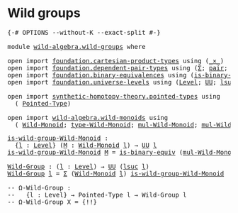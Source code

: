 # Wild groups

<pre class="Agda"><a id="24" class="Symbol">{-#</a> <a id="28" class="Keyword">OPTIONS</a> <a id="36" class="Pragma">--without-K</a> <a id="48" class="Pragma">--exact-split</a> <a id="62" class="Symbol">#-}</a>

<a id="67" class="Keyword">module</a> <a id="74" href="wild-algebra.wild-groups.html" class="Module">wild-algebra.wild-groups</a> <a id="99" class="Keyword">where</a>

<a id="106" class="Keyword">open</a> <a id="111" class="Keyword">import</a> <a id="118" href="foundation.cartesian-product-types.html" class="Module">foundation.cartesian-product-types</a> <a id="153" class="Keyword">using</a> <a id="159" class="Symbol">(</a><a id="160" href="foundation-core.cartesian-product-types.html#577" class="Function Operator">_×_</a><a id="163" class="Symbol">)</a>
<a id="165" class="Keyword">open</a> <a id="170" class="Keyword">import</a> <a id="177" href="foundation.dependent-pair-types.html" class="Module">foundation.dependent-pair-types</a> <a id="209" class="Keyword">using</a> <a id="215" class="Symbol">(</a><a id="216" href="foundation-core.dependent-pair-types.html#502" class="Record">Σ</a><a id="217" class="Symbol">;</a> <a id="219" href="foundation-core.dependent-pair-types.html#575" class="InductiveConstructor">pair</a><a id="223" class="Symbol">;</a> <a id="225" href="foundation-core.dependent-pair-types.html#592" class="Field">pr1</a><a id="228" class="Symbol">;</a> <a id="230" href="foundation-core.dependent-pair-types.html#604" class="Field">pr2</a><a id="233" class="Symbol">)</a>
<a id="235" class="Keyword">open</a> <a id="240" class="Keyword">import</a> <a id="247" href="foundation.binary-equivalences.html" class="Module">foundation.binary-equivalences</a> <a id="278" class="Keyword">using</a> <a id="284" class="Symbol">(</a><a id="285" href="foundation.binary-equivalences.html#948" class="Function">is-binary-equiv</a><a id="300" class="Symbol">)</a>
<a id="302" class="Keyword">open</a> <a id="307" class="Keyword">import</a> <a id="314" href="foundation.universe-levels.html" class="Module">foundation.universe-levels</a> <a id="341" class="Keyword">using</a> <a id="347" class="Symbol">(</a><a id="348" href="Agda.Primitive.html#597" class="Postulate">Level</a><a id="353" class="Symbol">;</a> <a id="355" href="foundation-core.universe-levels.html#222" class="Primitive">UU</a><a id="357" class="Symbol">;</a> <a id="359" href="Agda.Primitive.html#780" class="Primitive">lsuc</a><a id="363" class="Symbol">)</a>

<a id="366" class="Keyword">open</a> <a id="371" class="Keyword">import</a> <a id="378" href="synthetic-homotopy-theory.pointed-types.html" class="Module">synthetic-homotopy-theory.pointed-types</a> <a id="418" class="Keyword">using</a>
  <a id="426" class="Symbol">(</a> <a id="428" href="synthetic-homotopy-theory.pointed-types.html#392" class="Function">Pointed-Type</a><a id="440" class="Symbol">)</a>

<a id="443" class="Keyword">open</a> <a id="448" class="Keyword">import</a> <a id="455" href="wild-algebra.wild-monoids.html" class="Module">wild-algebra.wild-monoids</a> <a id="481" class="Keyword">using</a>
  <a id="489" class="Symbol">(</a> <a id="491" href="wild-algebra.wild-monoids.html#2609" class="Function">Wild-Monoid</a><a id="502" class="Symbol">;</a> <a id="504" href="wild-algebra.wild-monoids.html#2841" class="Function">type-Wild-Monoid</a><a id="520" class="Symbol">;</a> <a id="522" href="wild-algebra.wild-monoids.html#3494" class="Function">mul-Wild-Monoid</a><a id="537" class="Symbol">;</a> <a id="539" href="wild-algebra.wild-monoids.html#3688" class="Function">mul-Wild-Monoid&#39;</a><a id="555" class="Symbol">)</a>
</pre>
<pre class="Agda"><a id="is-wild-group-Wild-Monoid"></a><a id="570" href="wild-algebra.wild-groups.html#570" class="Function">is-wild-group-Wild-Monoid</a> <a id="596" class="Symbol">:</a>
  <a id="600" class="Symbol">{</a><a id="601" href="wild-algebra.wild-groups.html#601" class="Bound">l</a> <a id="603" class="Symbol">:</a> <a id="605" href="Agda.Primitive.html#597" class="Postulate">Level</a><a id="610" class="Symbol">}</a> <a id="612" class="Symbol">(</a><a id="613" href="wild-algebra.wild-groups.html#613" class="Bound">M</a> <a id="615" class="Symbol">:</a> <a id="617" href="wild-algebra.wild-monoids.html#2609" class="Function">Wild-Monoid</a> <a id="629" href="wild-algebra.wild-groups.html#601" class="Bound">l</a><a id="630" class="Symbol">)</a> <a id="632" class="Symbol">→</a> <a id="634" href="foundation-core.universe-levels.html#222" class="Primitive">UU</a> <a id="637" href="wild-algebra.wild-groups.html#601" class="Bound">l</a>
<a id="639" href="wild-algebra.wild-groups.html#570" class="Function">is-wild-group-Wild-Monoid</a> <a id="665" href="wild-algebra.wild-groups.html#665" class="Bound">M</a> <a id="667" class="Symbol">=</a> <a id="669" href="foundation.binary-equivalences.html#948" class="Function">is-binary-equiv</a> <a id="685" class="Symbol">(</a><a id="686" href="wild-algebra.wild-monoids.html#3494" class="Function">mul-Wild-Monoid</a> <a id="702" href="wild-algebra.wild-groups.html#665" class="Bound">M</a><a id="703" class="Symbol">)</a>

<a id="Wild-Group"></a><a id="706" href="wild-algebra.wild-groups.html#706" class="Function">Wild-Group</a> <a id="717" class="Symbol">:</a> <a id="719" class="Symbol">(</a><a id="720" href="wild-algebra.wild-groups.html#720" class="Bound">l</a> <a id="722" class="Symbol">:</a> <a id="724" href="Agda.Primitive.html#597" class="Postulate">Level</a><a id="729" class="Symbol">)</a> <a id="731" class="Symbol">→</a> <a id="733" href="foundation-core.universe-levels.html#222" class="Primitive">UU</a> <a id="736" class="Symbol">(</a><a id="737" href="Agda.Primitive.html#780" class="Primitive">lsuc</a> <a id="742" href="wild-algebra.wild-groups.html#720" class="Bound">l</a><a id="743" class="Symbol">)</a>
<a id="745" href="wild-algebra.wild-groups.html#706" class="Function">Wild-Group</a> <a id="756" href="wild-algebra.wild-groups.html#756" class="Bound">l</a> <a id="758" class="Symbol">=</a> <a id="760" href="foundation-core.dependent-pair-types.html#502" class="Record">Σ</a> <a id="762" class="Symbol">(</a><a id="763" href="wild-algebra.wild-monoids.html#2609" class="Function">Wild-Monoid</a> <a id="775" href="wild-algebra.wild-groups.html#756" class="Bound">l</a><a id="776" class="Symbol">)</a> <a id="778" href="wild-algebra.wild-groups.html#570" class="Function">is-wild-group-Wild-Monoid</a>

<a id="805" class="Comment">-- Ω-Wild-Group :</a>
<a id="823" class="Comment">--   {l : Level} → Pointed-Type l → Wild-Group l</a>
<a id="872" class="Comment">-- Ω-Wild-Group X = {!!}</a>
</pre>